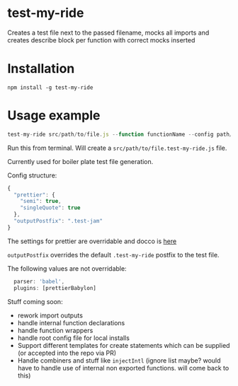 # test-my-ride

Creates a test file next to the passed filename, mocks all imports and creates describe block per function with correct mocks inserted

# Installation

`npm install -g test-my-ride`

# Usage example

```javascript
test-my-ride src/path/to/file.js --function functionName --config path/to/config/file.json
```
Run this from terminal. Will create a `src/path/to/file.test-my-ride.js` file.

Currently used for boiler plate test file generation.

Config structure:

```javascript
{
  "prettier": {
    "semi": true,
    "singleQuote": true
  },
  "outputPostfix": ".test-jam"
}
```

The settings for prettier are overridable and docco is [here](https://prettier.io/docs/en/options.html)

`outputPostfix` overrides the default `.test-my-ride` postfix to the test file.

The following values are not overridable:
```javascript
  parser: 'babel',
  plugins: [prettierBabylon]
```


Stuff coming soon:
- rework import outputs
- handle internal function declarations
- handle function wrappers
- handle root config file for local installs
- Support different templates for create statements which can be supplied (or accepted into the repo via PR)
- Handle combiners and stuff like `injectIntl` (ignore list maybe? would have to handle use of internal non exported functions. will come back to this)
